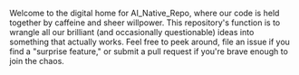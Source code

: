 
Welcome to the digital home for AI_Native_Repo, where our code is held together by caffeine and sheer willpower. This repository's function is to wrangle all our brilliant (and occasionally questionable) ideas into something that actually works. Feel free to peek around, file an issue if you find a "surprise feature," or submit a pull request if you're brave enough to join the chaos.